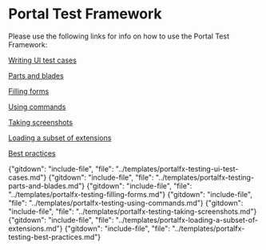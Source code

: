 <properties title="Portal Test Framework" pageTitle="Portal Test Framework" description="" authors="julioct" />

#  Portal Test Framework

Please use the following links for info on how to use the Portal Test Framework:

[Writing UI test cases](/documentation/articles/portalfx-testing-ui-test-cases)
 
[Parts and blades](/documentation/articles/portalfx-testing-parts-and-blades)

[Filling forms](/documentation/articles/portalfx-testing-filling-forms)

[Using commands](/documentation/articles/portalfx-testing-using-commands)

[Taking screenshots](/documentation/articles/portalfx-testing-taking-screenshots)

[Loading a subset of extensions](/documentation/articles/portalfx-loading-a-subset-of-extensions)

[Best practices](/documentation/articles/portalfx-testing-best-practices)


{"gitdown": "include-file", "file": "../templates/portalfx-testing-ui-test-cases.md"}
{"gitdown": "include-file", "file": "../templates/portalfx-testing-parts-and-blades.md"}
{"gitdown": "include-file", "file": "../templates/portalfx-testing-filling-forms.md"}
{"gitdown": "include-file", "file": "../templates/portalfx-testing-using-commands.md"}
{"gitdown": "include-file", "file": "../templates/portalfx-testing-taking-screenshots.md"}
{"gitdown": "include-file", "file": "../templates/portalfx-loading-a-subset-of-extensions.md"}
{"gitdown": "include-file", "file": "../templates/portalfx-testing-best-practices.md"}

